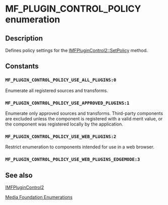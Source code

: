 # MF_PLUGIN_CONTROL_POLICY enumeration

## Description

Defines policy settings for the [IMFPluginControl2::SetPolicy](https://learn.microsoft.com/windows/desktop/api/mfobjects/nf-mfobjects-imfplugincontrol2-setpolicy) method.

## Constants

### `MF_PLUGIN_CONTROL_POLICY_USE_ALL_PLUGINS:0`

Enumerate all registered sources and transforms.

### `MF_PLUGIN_CONTROL_POLICY_USE_APPROVED_PLUGINS:1`

Enumerate only approved sources and transforms. Third-party components are excluded unless the component is registered with a valid merit value, or the component was registered locally by the application.

### `MF_PLUGIN_CONTROL_POLICY_USE_WEB_PLUGINS:2`

Restrict enumeration to components intended for use in a web browser.

### `MF_PLUGIN_CONTROL_POLICY_USE_WEB_PLUGINS_EDGEMODE:3`

## See also

[IMFPluginControl2](https://learn.microsoft.com/windows/desktop/api/mfobjects/nn-mfobjects-imfplugincontrol2)

[Media Foundation Enumerations](https://learn.microsoft.com/windows/desktop/medfound/media-foundation-enumerations)